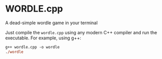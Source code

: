# WORDLE.cpp

A dead-simple wordle game in your terminal

Just compile the `wordle.cpp` using any modern C++ compiler and run the executable.
For example, using g++:
```ps
g++ wordle.cpp -o wordle
./wordle
```